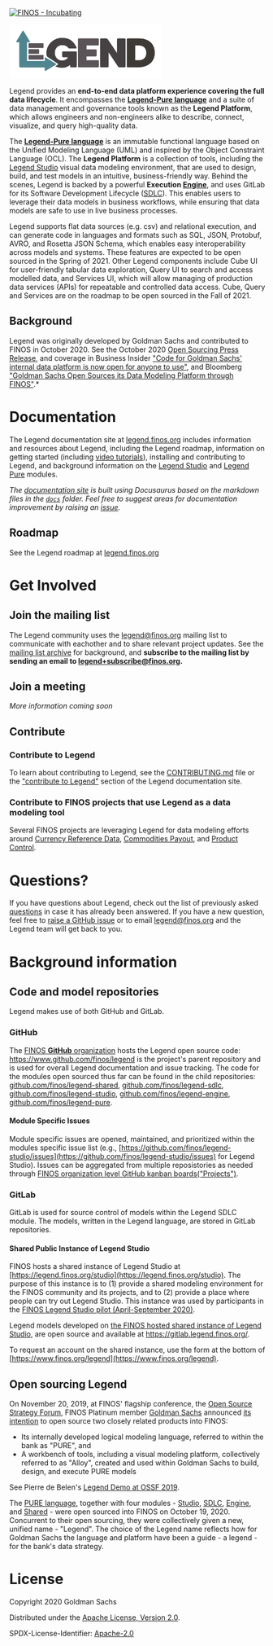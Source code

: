 [![FINOS - Incubating](https://cdn.jsdelivr.net/gh/finos/contrib-toolbox@master/images/badge-incubating.svg)](https://finosfoundation.atlassian.net/wiki/display/FINOS/Incubating)

<img src="https://github.com/finos/branding/blob/master/project-logos/active-project-logos/Legend%20Logo/Logo/2020_Legend_Dark.png" width="300">

Legend provides an **end-to-end data platform experience covering the full data lifecycle**. It encompasses the [**Legend-Pure language**](https://github.com/finos/legend-pure) and a suite of data management and governance tools known as the **Legend Platform**, which allows engineers and non-engineers alike to describe, connect, visualize, and query high-quality data. 

The **[Legend-Pure language](https://github.com/finos/legend-pure)** is an immutable functional language based on the Unified Modeling Language (UML) and inspired by the Object Constraint Language (OCL). The **Legend Platform** is a collection of tools, including the [Legend Studio](https://github.com/finos/legend-studio) visual data modeling environment, that are used to design, build, and test models in an intuitive, business-friendly way. Behind the scenes, Legend is backed by a powerful **Execution [Engine](https://github.com/finos/legend-engine)**, and uses GitLab for its Software Development Lifecycle ([SDLC](https://github.com/finos/legend-sdlc)). This enables users to leverage their data models in business workflows, while ensuring that data models are safe to use in live business processes.

Legend supports flat data sources (e.g. csv) and relational execution, and can generate code in languages and formats such as SQL, JSON, Protobuf, AVRO, and Rosetta JSON Schema, which enables easy interoperability across models and systems. These features are expected to be open sourced in the Spring of 2021. Other Legend components include Cube UI for user-friendly tabular data exploration, Query UI to search and access modelled data, and Services UI, which will allow managing of production data services (APIs) for repeatable and controlled data access. Cube, Query and Services are on the roadmap to be open sourced in the Fall of 2021.

## Background
Legend was originally developed by Goldman Sachs and contributed to FINOS in October 2020. See the October 2020 [Open Sourcing Press Release](https://www.finos.org/press/goldman-sachs-open-sources-its-data-modeling-platform-through-finos), and coverage in Business Insider ["Code for Goldman Sachs' internal data platform is now open for anyone to use"](https://www.businessinsider.com/code-for-goldmans-data-platform-legend-open-sharing-github-2020-10), and Bloomberg ["Goldman Sachs Open Sources its Data Modeling Platform through FINOS"](https://www.bloomberg.com/press-releases/2020-10-19/goldman-sachs-open-sources-its-data-modeling-platform-through-finos).* 

# Documentation  
The Legend documentation site at [legend.finos.org](https://legend.finos.org/) includes information and resources about Legend, including the Legend roadmap, information on getting started (including [video tutorials](https://legend.finos.org/docs/getting-started/getting-started-guide#introductory-videos)), installing and contributing to Legend, and background information on the [Legend Studio](https://github.com/finos/legend-studio) and [Legend Pure](https://github.com/finos/legend-studio) modules. 

_The [documentation site](https://legend.finos.org) is built using Docusaurus based on the markdown files in the [`docs`](/docs/) folder._
_Feel free to suggest areas for documentation improvement by raising an [issue](https://github.com/finos/legend/issues)_.

## Roadmap
See the Legend roadmap at [legend.finos.org](https://legend.finos.org/)

# Get Involved 

## Join the mailing list
The Legend community uses the legend@finos.org mailing list to communicate with eachother and to share relevant project updates. See the [mailing list archive](https://groups.google.com/a/finos.org/g/legend) for background, and **subscribe to the mailing list by sending an email to [legend+subscribe@finos.org](mailto:legend+subscribe@finos.org).**

## Join a meeting
_More information coming soon_

## Contribute
### Contribute to Legend
To learn about contributing to Legend, see the [CONTRIBUTING.md](CONTRIBUTING.md) file or the ["contribute to Legend"](https://legend.finos.org/docs/getting-started/contribute-to-legend) section of the Legend documentation site.

### Contribute to FINOS projects that use Legend as a data modeling tool
Several FINOS projects are leveraging Legend for data modeling efforts around [Currency Reference Data](https://github.com/finos/secref-data#currency-reference-data), [Commodities Payout](https://github.com/finos/finos-fo#commodities-payout-workstream), and [Product Control](https://github.com/finos/finos-fo#product-control-common-template-workstream).

# Questions?
If you have questions about Legend, check out the list of previously asked [questions](https://github.com/finos/legend/issues?q=label%3Aquestion) in case it has already been answered. If you have a new question, feel free to [raise a GitHub issue](https://github.com/finos/legend/issues/new?assignees=&labels=&template=Support_question.md&title=) or to email [legend@finos.org](mailto:legend@finos.org) and the Legend team will get back to you.

# Background information

## Code and model repositories
Legend makes use of both GitHub and GitLab.

### GitHub
The [FINOS **GitHub** organization](https://github.com/finos/) hosts the Legend open source code: https://www.github.com/finos/legend is the project's parent repository and is used for overall Legend documentation and issue tracking. The code for the modules open sourced thus far can be found in the child repositories: [github.com/finos/legend-shared](https://github.com/finos/legend-shared), [github.com/finos/legend-sdlc](https://github.com/finos/legend-sdlc), [github.com/finos/legend-studio](https://github.com/finos/legend-studio), [github.com/finos/legend-engine](https://github.com/finos/legend-engine), [github.com/finos/legend-pure](https://github.com/finos/legend-pure).

#### Module Specific Issues
Module specific issues are opened, maintained, and prioritized within the modules specific issue list (e.g., [https://github.com/finos/legend-studio/issues](https://github.com/finos/legend-studio/issues) for Legend Studio). Issues can be aggregated from multiple reposistories as needed through [FINOS organization level GitHub kanban boards("Projects")](https://github.com/orgs/finos/projects).

### GitLab
GitLab is used for source control of models within the Legend SDLC module. The models, written in the Legend language, are stored in GitLab repositories.

#### Shared Public Instance of Legend Studio
FINOS hosts a shared instance of Legend Studio at [https://legend.finos.org/studio](https://legend.finos.org/studio). The purpose of this instance is to (1) provide a shared modeling environment for the FINOS community and its projects, and to (2) provide a place where people can try out Legend Studio. 
This instance was used by participants in the [FINOS Legend Studio pilot (April-September 2020)](https://www.finos.org/press/goldman-sachs-open-sources-its-data-modeling-platform-through-finos). 

Legend models developed on [the FINOS hosted shared instance of Legend Studio](https://legend.finos.org/studio), are open source and available at https://gitlab.legend.finos.org/. 

To request an account on the shared instance, use the form at the bottom of [https://www.finos.org/legend](https://www.finos.org/legend).

## Open sourcing Legend
On November 20, 2019, at FINOS' flagship conference, the [Open Source Strategy Forum](https://opensourcestrategyforum.org/), FINOS Platinum member [Goldman Sachs](https://developer.gs.com/docs/products/) announced [its intention](https://www.finos.org/press/goldman-announces-pure-alloy-contribution) to open source two closely related products into FINOS:
* Its internally developed logical modeling language, referred to within the bank as "PURE", and
* A workbench of tools, including a visual modeling platform, collectively referred to as "Alloy", created and used within Goldman Sachs to build, design, and execute PURE models

See Pierre de Belen's [Legend Demo at OSSF 2019](https://www.youtube.com/watch?v=na4DCgvdDJ4).

The [PURE language](https://github.com/finos/legend-pure), together with four modules - [Studio](https://github.com/finos/legend-studio), [SDLC](https://github.com/finos/legend-sdlc), [Engine](https://github.com/finos/legend-engine), and [Shared](https://github.com/finos/legend-shared) - were open sourced into FINOS on October 19, 2020. Concurrent to their open sourcing, they were collectively given a new, unified name - "Legend". The choice of the Legend name reflects how for Goldman Sachs the language and platform have been a guide - a legend - for the bank's data strategy.




# License
Copyright 2020 Goldman Sachs

Distributed under the [Apache License, Version 2.0](http://www.apache.org/licenses/LICENSE-2.0).

SPDX-License-Identifier: [Apache-2.0](https://spdx.org/licenses/Apache-2.0)

